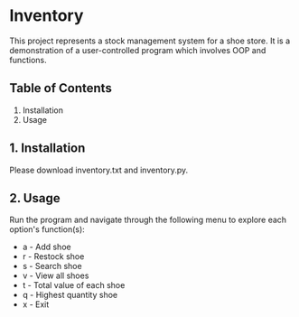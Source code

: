 # Inventory
This project represents a stock management system for a shoe store. It is a demonstration of a user-controlled program which
involves OOP and functions.

## Table of Contents
1. Installation
2. Usage

## 1. Installation

Please download inventory.txt and inventory.py.

## 2. Usage

Run the program and navigate through the following menu to explore each option's function(s):
* a  - Add shoe
* r - Restock shoe
* s - Search shoe
* v - View all shoes
* t - Total value of each shoe
* q - Highest quantity shoe
* x  - Exit
